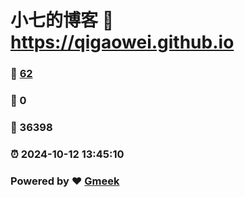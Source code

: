 # 小七的博客 :link: https://qigaowei.github.io 
### :page_facing_up: [62](https://qigaowei.github.io/tag.html) 
### :speech_balloon: 0 
### :hibiscus: 36398 
### :alarm_clock: 2024-10-12 13:45:10 
### Powered by :heart: [Gmeek](https://github.com/Meekdai/Gmeek)
